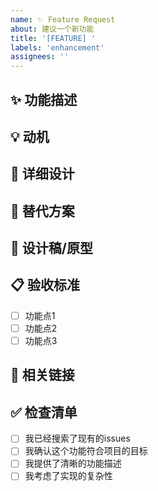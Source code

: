 ```yaml
---
name: ✨ Feature Request
about: 建议一个新功能
title: '[FEATURE] '
labels: 'enhancement'
assignees: ''
---
```


## ✨ 功能描述
<!-- 简要描述你想要的功能 -->

## 💡 动机
<!-- 为什么需要这个功能？它解决了什么问题？ -->

## 🎯 详细设计
<!-- 详细描述这个功能应该如何工作 -->

## 🔄 替代方案
<!-- 描述你考虑过的替代解决方案或功能 -->

## 📸 设计稿/原型
<!-- 如果有设计稿或原型，请附上 -->

## 📋 验收标准
- [ ] 功能点1
- [ ] 功能点2
- [ ] 功能点3

## 🔗 相关链接
<!-- 相关的issues、PRs或外部资源 -->

## ✅ 检查清单
- [ ] 我已经搜索了现有的issues
- [ ] 我确认这个功能符合项目的目标
- [ ] 我提供了清晰的功能描述
- [ ] 我考虑了实现的复杂性